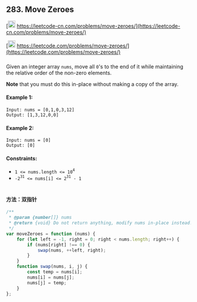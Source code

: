 ## 283. Move Zeroes

[<img src="https://static.leetcode-cn.com/cn-mono-assets/production/assets/logo-dark-cn.c42314a8.svg" height="20" /> https://leetcode-cn.com/problems/move-zeroes/](https://leetcode-cn.com/problems/move-zeroes/)

[<img src="https://assets.leetcode.com/static_assets/public/webpack_bundles/images/logo-dark.e99485d9b.svg" height="20"/> https://leetcode.com/problems/move-zeroes/](https://leetcode.com/problems/move-zeroes/)

###

Given an integer array `nums`, move all `0`'s to the end of it while maintaining the relative order of the non-zero elements.

**Note** that you must do this in-place without making a copy of the array.

#### Example 1:

```
Input: nums = [0,1,0,3,12]
Output: [1,3,12,0,0]
```

#### Example 2:

```
Input: nums = [0]
Output: [0]
```

#### Constraints:

-   `1 <= nums.length <= 10`<sup>`4`</sup>
-   `-2`<sup>`31`</sup>` <= nums[i] <= 2`<sup>`31`</sup>` - 1`

#

#### 方法：双指针

```js
/**
 * @param {number[]} nums
 * @return {void} Do not return anything, modify nums in-place instead.
 */
var moveZeroes = function (nums) {
    for (let left = -1, right = 0; right < nums.length; right++) {
        if (nums[right] !== 0) {
            swap(nums, ++left, right);
        }
    }
    function swap(nums, i, j) {
        const temp = nums[i];
        nums[i] = nums[j];
        nums[j] = temp;
    }
};
```
